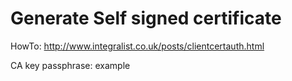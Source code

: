 # Generate Self signed certificate

HowTo: http://www.integralist.co.uk/posts/clientcertauth.html

CA key passphrase: example

